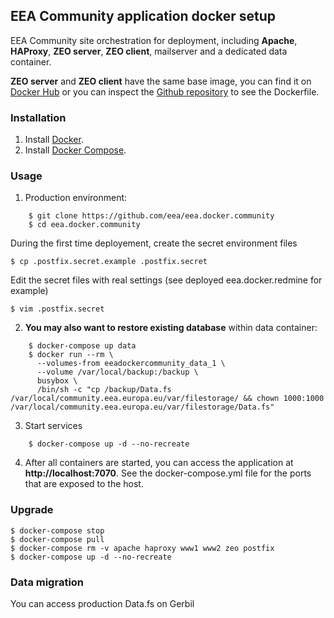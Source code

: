## EEA Community application docker setup

EEA Community site orchestration for deployment, including 
**Apache**, **HAProxy**, **ZEO server**, **ZEO client**, 
mailserver and a dedicated data container.

**ZEO server** and **ZEO client** have the same base image, you can find it on
[Docker Hub](https://registry.hub.docker.com/u/eeacms/cynin/) or you can
inspect the [Github repository](https://github.com/eea/eea.docker.cynin) 
to see the Dockerfile.

### Installation
1. Install [Docker](https://www.docker.com/).
2. Install [Docker Compose](https://docs.docker.com/compose/).

### Usage


1. Production environment:

```
    $ git clone https://github.com/eea/eea.docker.community
    $ cd eea.docker.community
```

During the first time deployement, create the secret environment files

    $ cp .postfix.secret.example .postfix.secret

Edit the secret files with real settings (see deployed eea.docker.redmine for example)

    $ vim .postfix.secret

2. **You may also want to restore existing database** within data container:
```
    $ docker-compose up data
    $ docker run --rm \
      --volumes-from eeadockercommunity_data_1 \
      --volume /var/local/backup:/backup \
      busybox \
      /bin/sh -c "cp /backup/Data.fs /var/local/community.eea.europa.eu/var/filestorage/ && chown 1000:1000 /var/local/community.eea.europa.eu/var/filestorage/Data.fs"
```
3. Start services
```
    $ docker-compose up -d --no-recreate
```
4. After all containers are started, you can access the application at **http://localhost:7070**. See the docker-compose.yml file for the ports that are exposed to the host.


### Upgrade

    $ docker-compose stop
    $ docker-compose pull
    $ docker-compose rm -v apache haproxy www1 www2 zeo postfix
    $ docker-compose up -d --no-recreate


### Data migration

You can access production Data.fs on Gerbil
